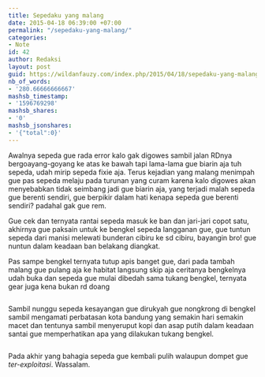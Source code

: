 ```yaml
---
title: Sepedaku yang malang
date: 2015-04-18 06:39:00 +07:00
permalink: "/sepedaku-yang-malang/"
categories:
- Note
id: 42
author: Redaksi
layout: post
guid: https://wildanfauzy.com/index.php/2015/04/18/sepedaku-yang-malang/
nb_of_words:
- '280.66666666667'
mashsb_timestamp:
- '1596769298'
mashsb_shares:
- '0'
mashsb_jsonshares:
- '{"total":0}'
---
```


<p class="has-drop-cap">
  Awalnya sepeda gue rada error kalo gak digowes sambil jalan RDnya bergoayang-goyang ke atas ke bawah tapi lama-lama gue biarin aja tuh sepeda, udah mirip sepeda fixie aja. Terus kejadian yang malang menimpah gue pas sepeda melaju pada turunan yang curam karena kalo digowes akan menyebabkan tidak seimbang jadi gue biarin aja, yang terjadi malah sepeda gue berenti sendiri, gue berpikir dalam hati kenapa sepeda gue berenti sendiri? padahal gak gue rem.
</p>

Gue cek dan ternyata rantai sepeda masuk ke ban dan jari-jari copot satu, akhirnya gue paksain untuk ke bengkel sepeda langganan gue, gue tuntun sepeda dari manisi melewati bunderan cibiru ke sd cibiru, bayangin bro! gue nuntun dalam keadaan ban belakang diangkat.

Pas sampe bengkel ternyata tutup apis banget gue, dari pada tambah malang gue pulang aja ke habitat langsung skip aja ceritanya bengkelnya udah buka dan sepeda gue mulai dibedah sama tukang bengkel, ternyata gear juga kena bukan rd doang<figure class="wp-block-image size-large">

<img src="https://wildanfauzyart.files.wordpress.com/2015/04/e62e9-021ce-ptdc0006.jpg?w=768" alt="" data-recalc-dims="1" /> </figure> 

Sambil nunggu sepeda kesayangan gue dirukyah gue nongkrong di bengkel sambil mengamati perbatasan kota bandung yang semakin hari semakin macet dan tentunya sambil menyeruput kopi dan asap putih dalam keadaan santai gue memperhatikan apa yang dilakukan tukang bengkel.<figure class="wp-block-image size-large">

<img src="https://wildanfauzyart.files.wordpress.com/2015/04/750f5-be2e9-ptdc0008.jpg?w=768" alt="" data-recalc-dims="1" /> </figure> 

Pada akhir yang bahagia sepeda gue kembali pulih walaupun dompet gue _ter-exploitasi_. Wassalam.